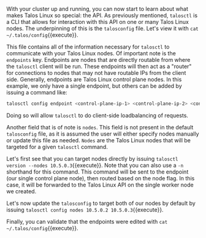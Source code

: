 With your cluster up and running, you can now start to learn about what makes Talos Linux so special: the API.
As previously mentioned, `talosctl` is a CLI that allows for interaction with this API on one or many Talos Linux nodes.
The underpinning of this is the `talosconfig` file.
Let's view it with `cat ~/.talos/config`{{execute}}.

This file contains all of the information necessary for `talosctl` to communicate with your Talos Linux nodes.
Of important note is the `endpoints` key.
Endpoints are nodes that are directly routable from where the `talosctl` client will be run.
These endpoints will then act as a "router" for connections to nodes that may not have routable IPs from the client side.
Generally, endpoints are Talos Linux control plane nodes.
In this example, we only have a single endpoint, but others can be added by issuing a command like:

```bash
talosctl config endpoint <control-plane-ip-1> <control-plane-ip-2> <control-plane-ip-3>
```

Doing so will allow `talosctl` to do client-side loadbalancing of requests.

Another field that is of note is `nodes`.
This field is not present in the default `talosconfig` file, as it is assumed the user will either specify nodes manually or update this file as needed.
`Nodes` are the Talos Linux nodes that will be targeted for a given `talosctl` command.

Let's first see that you can target nodes directly by issuing `talosctl version --nodes 10.5.0.3`{{execute}}.
Note that you can also use a `-n` shorthand for this command.
This command will be sent to the endpoint (our single control plane node), then routed based on the node flag.
In this case, it will be forwarded to the Talos Linux API on the single worker node we created.

Let's now update the `talosconfig` to target both of our nodes by default by issuing `talosctl config nodes 10.5.0.2 10.5.0.3`{{execute}}.

Finally, you can validate that the endpoints were edited with `cat ~/.talos/config`{{execute}}.

